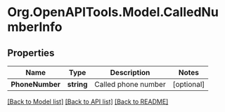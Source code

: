 
# Org.OpenAPITools.Model.CalledNumberInfo

## Properties

Name | Type | Description | Notes
------------ | ------------- | ------------- | -------------
**PhoneNumber** | **string** | Called phone number | [optional] 

[[Back to Model list]](../README.md#documentation-for-models)
[[Back to API list]](../README.md#documentation-for-api-endpoints)
[[Back to README]](../README.md)

